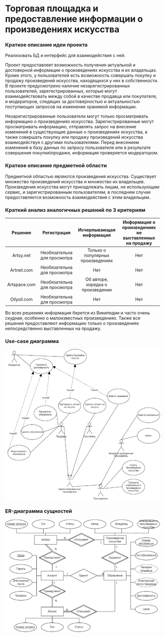 # Торговая площадка и предоставление информации о произведениях искусства
### Краткое описание идеи проекта
Реализовать БД и интерфейс для взаимодействия с ней.

Проект предоставляет возможность получения актуальной и достоверной информации о произведениях искусства и их владельцах. Кроме этого, у пользователей есть возможность совершать покупку и продажу произведений искусства, находящихся у них в собственности. В проекте предусмотрено наличие незарегистрированных пользователей, зарегестрированных, которые могут взаимодействовать между собой в качестве продавца или покупателя, и модераторов, следящих за достоверностью и актуальностью поступающих запросов на изменение хранимой информации.

Незарегистрированные пользователи могут только просматривать информацию о произведениях искусства. Зарегистрированные могут просматривать информацию, отправлять запрос на внесение изменений в существующие данные о произведениях искусства, а также совершать покупку или продажу произведений искусства взаимодействуя с другими пользователями. Перед внесением изменений в базу данных по запросу пользователя или в результате совершения покупки\продажи, информация проверяется модератором.

### Краткое описание предметной области
Предметной областью являются произведения искусства. Существует множество произведений искусства и множество их владельцев. Произведения искусства могут принадлежать лицам, не использующим сервис, и зарегистрированным пользователям, в последнем случае предоставляется возможность взаимодействия с этим владельцем.

### Краткий анализ аналогичных решений по 3 критериям

|Решение     |Регистрация                |Исчерпывающая информация         |Информация о произведениях не выставленных на продажу|
|:----------:|:-------------------------:|:-------------------------------:|:---------------------------------------------------:|
|Artsy.net   |Необязательна для просмотра|Только о популярных произведениях|Нет                                                  |
|Artnet.com  |Необязательна для просмотра|Нет                              |Нет                                                  |
|Artspace.com|Необязательна для просмотра|Об авторе, изредка о произведении|Нет                                                  |
|Oilyoil.com |Необязательна для просмотра|Нет                              |Нет                                                  |

Во всех решениях информация берется из Википедии и часто очень скудная, особенно о малоизвестных произведениях. Также все решения предоставляют информацию только о произведениях непосредственно выставленных на продажу.

### Use-case диаграмма
![Use-case диаграмма](use_case_d.png)

### ER-диаграмма сущностей
![ER-диаграмма](er_d2.png)
